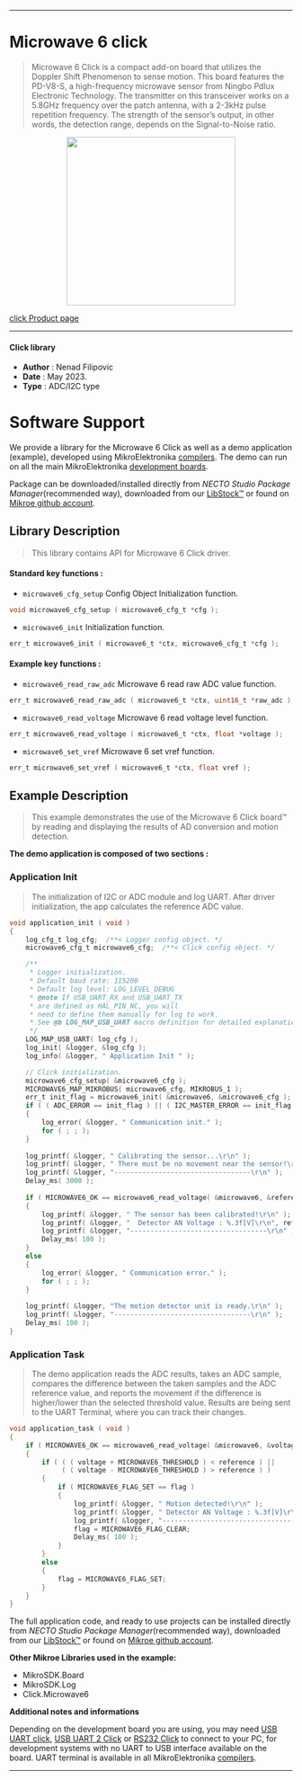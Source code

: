 
---
# Microwave 6 click

> Microwave 6 Click is a compact add-on board that utilizes the Doppler Shift Phenomenon to sense motion. 
> This board features the PD-V8-S, a high-frequency microwave sensor from Ningbo Pdlux Electronic Technology. 
> The transmitter on this transceiver works on a 5.8GHz frequency over the patch antenna, 
> with a 2-3kHz pulse repetition frequency. The strength of the sensor’s output, in other words, 
> the detection range, depends on the Signal-to-Noise ratio. 

<p align="center">
  <img src="https://download.mikroe.com/images/click_for_ide/microwave6_click.png" height=300px>
</p>

[click Product page](https://www.mikroe.com/microwave-6-click)

---


#### Click library

- **Author**        : Nenad Filipovic
- **Date**          : May 2023.
- **Type**          : ADC/I2C type


# Software Support

We provide a library for the Microwave 6 Click
as well as a demo application (example), developed using MikroElektronika
[compilers](https://www.mikroe.com/necto-studio).
The demo can run on all the main MikroElektronika [development boards](https://www.mikroe.com/development-boards).

Package can be downloaded/installed directly from *NECTO Studio Package Manager*(recommended way), downloaded from our [LibStock&trade;](https://libstock.mikroe.com) or found on [Mikroe github account](https://github.com/MikroElektronika/mikrosdk_click_v2/tree/master/clicks).

## Library Description

> This library contains API for Microwave 6 Click driver.

#### Standard key functions :

- `microwave6_cfg_setup` Config Object Initialization function.
```c
void microwave6_cfg_setup ( microwave6_cfg_t *cfg );
```

- `microwave6_init` Initialization function.
```c
err_t microwave6_init ( microwave6_t *ctx, microwave6_cfg_t *cfg );
```

#### Example key functions :

- `microwave6_read_raw_adc` Microwave 6 read raw ADC value function.
```c
err_t microwave6_read_raw_adc ( microwave6_t *ctx, uint16_t *raw_adc );
```

- `microwave6_read_voltage` Microwave 6 read voltage level function.
```c
err_t microwave6_read_voltage ( microwave6_t *ctx, float *voltage );
```

- `microwave6_set_vref` Microwave 6 set vref function.
```c
err_t microwave6_set_vref ( microwave6_t *ctx, float vref );
```

## Example Description

> This example demonstrates the use of the Microwave 6 Click board™ 
> by reading and displaying the results of AD conversion and motion detection.

**The demo application is composed of two sections :**

### Application Init

> The initialization of I2C or ADC module and log UART.
> After driver initialization, the app calculates the reference ADC value.

```c
void application_init ( void )
{
    log_cfg_t log_cfg;  /**< Logger config object. */
    microwave6_cfg_t microwave6_cfg;  /**< Click config object. */

    /** 
     * Logger initialization.
     * Default baud rate: 115200
     * Default log level: LOG_LEVEL_DEBUG
     * @note If USB_UART_RX and USB_UART_TX 
     * are defined as HAL_PIN_NC, you will 
     * need to define them manually for log to work. 
     * See @b LOG_MAP_USB_UART macro definition for detailed explanation.
     */
    LOG_MAP_USB_UART( log_cfg );
    log_init( &logger, &log_cfg );
    log_info( &logger, " Application Init " );

    // Click initialization.
    microwave6_cfg_setup( &microwave6_cfg );
    MICROWAVE6_MAP_MIKROBUS( microwave6_cfg, MIKROBUS_1 );
    err_t init_flag = microwave6_init( &microwave6, &microwave6_cfg );
    if ( ( ADC_ERROR == init_flag ) || ( I2C_MASTER_ERROR == init_flag ) )
    {
        log_error( &logger, " Communication init." );
        for ( ; ; );
    }
    
    log_printf( &logger, " Calibrating the sensor...\r\n" );
    log_printf( &logger, " There must be no movement near the sensor!\r\n" );
    log_printf( &logger, "----------------------------------\r\n" );
    Delay_ms( 3000 );
    
    if ( MICROWAVE6_OK == microwave6_read_voltage( &microwave6, &reference ) )
    {
        log_printf( &logger, " The sensor has been calibrated!\r\n" );
        log_printf( &logger, "  Detector AN Voltage : %.3f[V]\r\n", reference );
        log_printf( &logger, "----------------------------------\r\n" );
        Delay_ms( 100 );
    }
    else
    {
        log_error( &logger, " Communication error." );
        for ( ; ; );
    }
    
    log_printf( &logger, "The motion detector unit is ready.\r\n" );
    log_printf( &logger, "----------------------------------\r\n" );
    Delay_ms( 100 );
}
```

### Application Task

> The demo application reads the ADC results, takes an ADC sample, 
> compares the difference between the taken samples and the ADC reference value, 
> and reports the movement if the difference is higher/lower than the selected threshold value.
> Results are being sent to the UART Terminal, where you can track their changes.

```c
void application_task ( void ) 
{
    if ( MICROWAVE6_OK == microwave6_read_voltage( &microwave6, &voltage ) )
    {
        if ( ( ( voltage + MICROWAVE6_THRESHOLD ) < reference ) || 
             ( ( voltage - MICROWAVE6_THRESHOLD ) > reference ) )
        {
            if ( MICROWAVE6_FLAG_SET == flag )
            {
                log_printf( &logger, " Motion detected!\r\n" );
                log_printf( &logger, " Detector AN Voltage : %.3f[V]\r\n", voltage );
                log_printf( &logger, "----------------------------------\r\n" );
                flag = MICROWAVE6_FLAG_CLEAR;
                Delay_ms( 100 );
            }
        }
        else
        {
            flag = MICROWAVE6_FLAG_SET;
        }
    }
}
```

The full application code, and ready to use projects can be installed directly from *NECTO Studio Package Manager*(recommended way), downloaded from our [LibStock&trade;](https://libstock.mikroe.com) or found on [Mikroe github account](https://github.com/MikroElektronika/mikrosdk_click_v2/tree/master/clicks).

**Other Mikroe Libraries used in the example:**

- MikroSDK.Board
- MikroSDK.Log
- Click.Microwave6

**Additional notes and informations**

Depending on the development board you are using, you may need
[USB UART click](https://www.mikroe.com/usb-uart-click),
[USB UART 2 Click](https://www.mikroe.com/usb-uart-2-click) or
[RS232 Click](https://www.mikroe.com/rs232-click) to connect to your PC, for
development systems with no UART to USB interface available on the board. UART
terminal is available in all MikroElektronika
[compilers](https://shop.mikroe.com/compilers).

---
